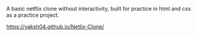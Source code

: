 A basic netflix clone without interactivity, built for practice in html and css as a practice project.

https://yaksh04.github.io/Netlix-Clone/
